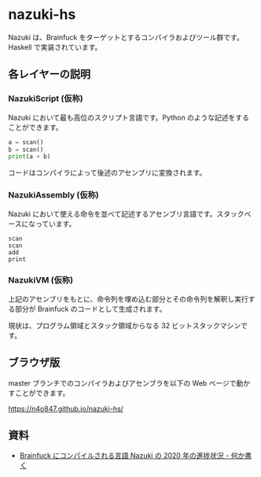 # nazuki-hs

Nazuki は、Brainfuck をターゲットとするコンパイラおよびツール群です。Haskell で実装されています。

## 各レイヤーの説明

### NazukiScript (仮称)

Nazuki において最も高位のスクリプト言語です。Python のような記述をすることができます。

```python
a = scan()
b = scan()
print(a + b)
```

コードはコンパイラによって後述のアセンブリに変換されます。

### NazukiAssembly (仮称)

Nazuki において使える命令を並べて記述するアセンブリ言語です。スタックベースになっています。

```
scan
scan
add
print
```

### NazukiVM (仮称)

上記のアセンブリをもとに、命令列を埋め込む部分とその命令列を解釈し実行する部分が Brainfuck のコードとして生成されます。

現状は、プログラム領域とスタック領域からなる 32 ビットスタックマシンです。

## ブラウザ版

master ブランチでのコンパイラおよびアセンブラを以下の Web ページで動かすことができます。

https://n4o847.github.io/nazuki-hs/

## 資料

- [Brainfuck にコンパイルされる言語 Nazuki の 2020 年の進捗状況 - 何か書く](https://n4o847.hatenablog.com/entry/2020/12/24/182051)
